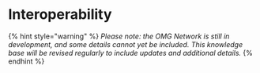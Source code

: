 # Interoperability

{% hint style="warning" %}
_Please note: the OMG Network is still in development, and some details cannot yet be included. This knowledge base will be revised regularly to include updates and additional details._
{% endhint %}

#### 

